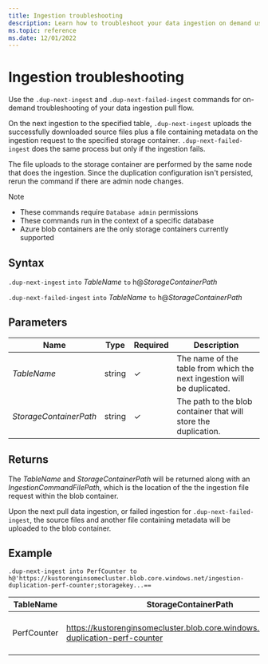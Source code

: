 ```yaml
---
title: Ingestion troubleshooting
description: Learn how to troubleshoot your data ingestion on demand using .dup-next-ingest and .dup-next-failed-ingest commands.
ms.topic: reference
ms.date: 12/01/2022
---
```


# Ingestion troubleshooting

Use the `.dup-next-ingest` and `.dup-next-failed-ingest` commands for on-demand troubleshooting of your data ingestion pull flow.

On the next ingestion to the specified table, `.dup-next-ingest` uploads the successfully downloaded source files plus a file containing metadata on the ingestion request to the specified storage container. `.dup-next-failed-ingest` does the same process but only if the ingestion fails.

The file uploads to the storage container are performed by the same node that does the ingestion. Since the duplication configuration isn't persisted, rerun the command if there are admin node changes.

> [!NOTE]
>
> * These commands require `Database admin` permissions
> * These commands run in the context of a specific database
> * Azure blob containers are the only storage containers currently supported

## Syntax

`.dup-next-ingest` `into` *TableName* `to` h@*StorageContainerPath*

`.dup-next-failed-ingest` `into` *TableName* `to` h@*StorageContainerPath*

## Parameters

|Name|Type|Required|Description|
|--|--|--|--|
|*TableName* | string | &check; | The name of the table from which the next ingestion will be duplicated.|
|*StorageContainerPath*| string | &check; | The path to the blob container that will store the duplication.|

## Returns

The *TableName* and *StorageContainerPath* will be returned along with an *IngestionCommandFilePath*, which is the location of the the ingestion file request within the blob container.

Upon the next pull data ingestion, or failed ingestion for `.dup-next-failed-ingest`, the source files and another file containing metadata will be uploaded to the blob container.

## Example

```kusto
.dup-next-ingest into PerfCounter to h@'https://kustorenginsomecluster.blob.core.windows.net/ingestion-duplication-perf-counter;storagekey...==
```

|TableName|StorageContainerPath|IngestionCommandFilePath|
|--|--|--|
|PerfCounter|https://kustorenginsomecluster.blob.core.windows.net/ingestion-duplication-perf-counter|ingestionrequest-KustoEH-PerfCounter-083736db-8cf7-4166-85fd-74ef54e491d1|
